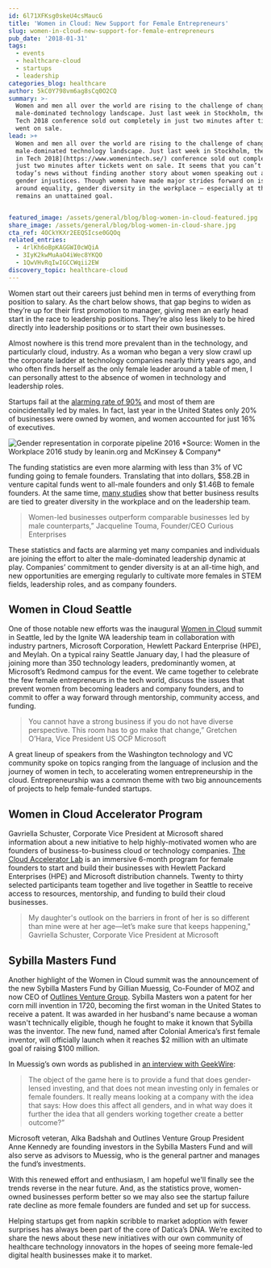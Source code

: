 ```yaml
---
id: 6l71XFKsg0skeU4csMaucG
title: 'Women in Cloud: New Support for Female Entrepreneurs'
slug: women-in-cloud-new-support-for-female-entrepreneurs
pub_date: '2018-01-31'
tags:
  - events
  - healthcare-cloud
  - startups
  - leadership
categories_blog: healthcare
author: 5kC0Y798vm6ag8sCq0O2CQ
summary: >-
  Women and men all over the world are rising to the challenge of changing the
  male-dominated technology landscape. Just last week in Stockholm, the Women in
  Tech 2018 conference sold out completely in just two minutes after tickets
  went on sale.
lead: >+
  Women and men all over the world are rising to the challenge of changing the
  male-dominated technology landscape. Just last week in Stockholm, the [Women
  in Tech 2018](https://www.womenintech.se/) conference sold out completely in
  just two minutes after tickets went on sale. It seems that you can’t read
  today’s news without finding another story about women speaking out about
  gender injustices. Though women have made major strides forward on issues
  around equality, gender diversity in the workplace — especially at the top —
  remains an unattained goal. 


featured_image: /assets/general/blog/blog-women-in-cloud-featured.jpg
share_image: /assets/general/blog/blog-women-in-cloud-share.jpg
cta_ref: 4OCkYKXr2EEQSIcse0GQOq
related_entries:
  - 4rlKh6oBpKAGGWI0cWQiA
  - 3IyK2kwMuAaO4iWec8YKQO
  - 1QwVHvRqIwIGCCWqii2EW
discovery_topic: healthcare-cloud
---
```


Women start out their careers just behind men in terms of everything from position to salary. As the chart below shows, that gap begins to widen as they’re up for their first promotion to manager, giving men an early head start in the race to leadership positions. They’re also less likely to be hired directly into leadership positions or to start their own businesses. 

Almost nowhere is this trend more prevalent than in the technology, and particularly cloud, industry. As a woman who began a very slow crawl up the corporate ladder at technology companies nearly thirty years ago, and who often finds herself as the only female leader around a table of men, I can personally attest to the absence of women in technology and leadership roles.

Startups fail at the [alarming rate of 90%](https://www.forbes.com/sites/neilpatel/2015/01/16/90-of-startups-will-fail-heres-what-you-need-to-know-about-the-10/#190f14636679) and most of them are coincidentally led by males. In fact, last year in the United States only 20% of businesses were owned by women, and women accounted for just 16% of executives. 

<img src="/assets/general/blog/Screen_Shot_2018-01-31_at_3.14.46_PM.png" alt="Gender representation in corporate pipeline 2016">
*Source: Women in the Workplace 2016 study by leanin.org and McKinsey & Company*

The funding statistics are even more alarming with less than 3% of VC funding going to female founders. Translating that into dollars, $58.2B in venture capital funds went to all-male founders and only $1.46B to female founders. At the same time, [many studies](https://www.mckinsey.com/business-functions/organization/our-insights/why-diversity-matters) show that better business results are tied to greater diversity in the workplace and on the leadership team.

> Women-led businesses outperform comparable businesses led by male counterparts,” Jacqueline Touma, Founder/CEO Curious Enterprises

These statistics and facts are alarming yet many companies and individuals are joining the effort to alter the male-dominated leadership dynamic at play. Companies’ commitment to gender diversity is at an all-time high, and new opportunities are emerging regularly to cultivate more females in STEM fields, leadership roles, and as company founders.

## Women in Cloud Seattle

One of those notable new efforts was the inaugural [Women in Cloud](http://www.womenincloud.com/) summit in Seattle, led by the Ignite WA leadership team in collaboration with industry partners, Microsoft Corporation, Hewlett Packard Enterprise (HPE), and Meylah. On a typical rainy Seattle January day, I had the pleasure of joining more than 350 technology leaders, predominantly women, at Microsoft’s Redmond campus for the event. We came together to celebrate the few female entrepreneurs in the tech world, discuss the issues that prevent women from becoming leaders and company founders, and to commit to offer a way forward through mentorship, community access, and funding.

> You cannot have a strong business if you do not have diverse perspective. This room has to go make that change,” Gretchen O’Hara, Vice President US OCP Microsoft
 
A great lineup of speakers from the Washington technology and VC community spoke on topics ranging from the language of inclusion and the journey of women in tech, to accelerating women entrepreneurship in the cloud. Entrepreneurship was a common theme with two big announcements of projects to help female-funded startups.

## Women in Cloud Accelerator Program

Gavriella Schuster, Corporate Vice President at Microsoft shared information about a new initiative to help highly-motivated women who are founders of business-to-business cloud or technology companies. [The Cloud Accelerator Lab](http://www.womenincloud.com/about/accelerator/) is an immersive 6-month program for female founders to start and build their businesses with Hewlett Packard Enterprises (HPE) and Microsoft distribution channels. Twenty to thirty selected participants team together and live together in Seattle to receive access to resources, mentorship, and funding to build their cloud businesses.

> My daughter's outlook on the barriers in front of her is so different than mine were at her age—let’s make sure that keeps happening," Gavriella Schuster, Corporate Vice President at Microsoft

## Sybilla Masters Fund

Another highlight of the Women in Cloud summit was the announcement of the new Sybilla Masters Fund by Gillian Muessig, Co-Founder of MOZ and now CEO of [Outlines Venture Group](http://outlinesventure.com/). Sybilla Masters won a patent for her corn mill invention in 1720, becoming the first woman in the United States to receive a patent. It was awarded in her husband's name because a woman wasn't technically eligible, though he fought to make it known that Sybilla was the inventor. The new fund, named after Colonial America’s first female inventor, will officially launch when it reaches $2 million with an ultimate goal of raising $100 million. 

In Muessig’s own words as published in [an interview with GeekWire](https://www.geekwire.com/2018/moz-co-founder-gillian-muessig-unveils-new-venture-fund-back-women-led-startups/):

> The object of the game here is to provide a fund that does gender-lensed investing, and that does not mean investing only in females or female founders. It really means looking at a company with the idea that says: How does this affect all genders, and in what way does it further the idea that all genders working together create a better outcome?”

Microsoft veteran, Alka Badshah and Outlines Venture Group President Anne Kennedy are founding investors in the Sybilla Masters Fund and will also serve as advisors to Muessig, who is the general partner and manages the fund’s investments. 
 

With this renewed effort and enthusiasm, I am hopeful we'll finally see the trends reverse in the near future. And, as the statistics prove, women-owned businesses perform better so we may also see the startup failure rate decline as more female founders are funded and set up for success. 

Helping startups get from napkin scribble to market adoption with fewer surprises has always been part of the core of Datica’s DNA. We’re excited to share the news about these new initiatives with our own community of healthcare technology innovators in the hopes of seeing more female-led digital health businesses make it to market. 



  
